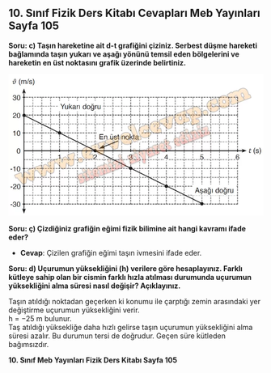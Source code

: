 ## 10. Sınıf Fizik Ders Kitabı Cevapları Meb Yayınları Sayfa 105

**Soru: c) Taşın hareketine ait d-t grafiğini çiziniz. Serbest düşme hareketi bağlamında taşın yukarı ve aşağı yönünü temsil eden bölgelerini ve hareketin en üst noktasını grafik üzerinde belirtiniz.**

![](./image1.webp)

**Soru: ç) Çizdiğiniz grafiğin eğimi fizik bilimine ait hangi kavramı ifade eder?**

* **Cevap**: Çizilen grafiğin eğimi taşın ivmesini ifade eder.

**Soru: d) Uçurumun yüksekliğini (h) verilere göre hesaplayınız. Farklı kütleye sahip olan bir cismin farklı hızla atılması durumunda uçurumun yüksekliğini alma süresi nasıl değişir? Açıklayınız.**

Taşın atıldığı noktadan geçerken ki konumu ile çarptığı zemin arasındaki yer değiştirme uçurumun yüksekliğini verir.  
 h = −25 m bulunur.  
 Taş atıldığı yüksekliğe daha hızlı gelirse taşın uçurumun yüksekliğini alma süresi azalır. Bu durumun tersi de doğrudur. Geçen süre kütleden bağımsızdır.

**10. Sınıf Meb Yayınları Fizik Ders Kitabı Sayfa 105**